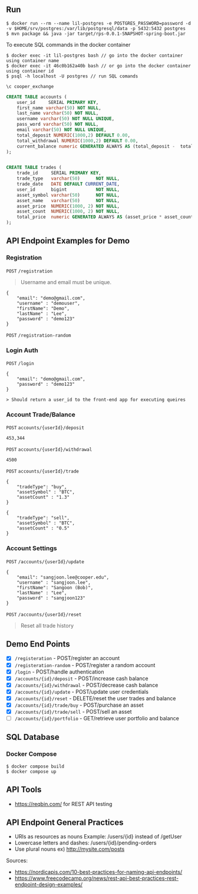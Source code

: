 ## Run

```
$ docker run --rm --name lil-postgres -e POSTGRES_PASSWORD=password -d -v $HOME/srv/postgres:/var/lib/postgresql/data -p 5432:5432 postgres
$ mvn package && java -jar target/rps-0.0.1-SNAPSHOT-spring-boot.jar
```

To execute SQL commands in the docker container
```agsl
$ docker exec -it lil-postgres bash // go into the docker container using container name
$ docker exec -it 46c0b162a40b bash // or go into the docker container using container id
$ psql -h localhost -U postgres // run SQL comands
```


```agsl
\c cooper_exchange
```
```sql
CREATE TABLE accounts (
    user_id     SERIAL PRIMARY KEY,
    first_name varchar(50) NOT NULL,
    last_name varchar(50) NOT NULL,
    username varchar(50) NOT NULL UNIQUE,
    pass_word varchar(50) NOT NULL,
    email varchar(50) NOT NULL UNIQUE,
    total_deposit NUMERIC(1000,2) DEFAULT 0.00,
    total_withdrawal NUMERIC(1000,2) DEFAULT 0.00,
    current_balance numeric GENERATED ALWAYS AS (total_deposit -  total_withdrawal) STORED
);


CREATE TABLE trades (
    trade_id     SERIAL PRIMARY KEY,
    trade_type   varchar(50)      NOT NULL,
    trade_date   DATE DEFAULT CURRENT_DATE,
    user_id      bigint           NOT NULL,
    asset_symbol varchar(50)      NOT NULL,
    asset_name   varchar(50)      NOT NULL,
    asset_price  NUMERIC(1000, 2) NOT NULL,
    asset_count  NUMERIC(1000, 2) NOT NULL,
    total_price  numeric GENERATED ALWAYS AS (asset_price * asset_count) STORED
);

```


## API Endpoint Examples for Demo

### Registration
`POST` `/registration`
> Username and email must be unique. 

```
{
	"email": "demo@gmail.com",
	"username" : "demouser",
    "firstName": "Demo",
	"lastName" : "Lee",
	"password" : "demo123"
}
```

`POST` `/registration-random`


### Login Auth
`POST` `/login`
```
{
	"email": "demo@gmail.com",
	"password" : "demo123"
}

> Should return a user_id to the front-end app for executing queires
```

### Account Trade/Balance
`POST` `accounts/{userId}/deposit`
```
453,344
```

`POST` `accounts/{userId}/withdrawal`
```
4500
```

`POST` `accounts/{userId}/trade`
```
{
	"tradeType": "buy",
	"assetSymbol" : "BTC",
	"assetCount" : "1.3"
}

{
	"tradeType": "sell",
	"assetSymbol" : "BTC",
	"assetCount" : "0.5"
}

```

### Account Settings
`POST` `/accounts/{userId}/update`
```
{
	"email": "sangjoon.lee@cooper.edu",
	"username" : "sangjoon.lee",
    "firstName": "Sangoon (Bob)",
	"lastName" : "Lee",
	"password" : "sangjoon123"
}
```

`POST` `/accounts/{userId}/reset`
> Reset all trade history

## Demo End Points
- [x] `/registeration` - POST/register an account
- [x] `/registeration-random` - POST/register a random account
- [x] `/login` - POST/handle authentication
- [x] `/accounts/{id}/deposit` - POST/increase cash balance
- [x] `/accounts/{id}/withdrawal` - POST/decrease cash balance
- [x] `/accounts/{id}/update` - POST/update user credentials
- [x] `/accounts/{id}/reset` - DELETE/reset the user trades and balance
- [x] `/accounts/{id}/trade/buy` - POST/purchase an asset
- [x] `/accounts/{id}/trade/sell` - POST/sell an asset
- [ ] `/accounts/{id}/portfolio` - GET/retrieve user portfolio and balance

## SQL Database

### Docker Compose
```agsl
$ docker compose build
$ docker compose up
```


## API Tools
- https://reqbin.com/ for REST API testing

## API Endpoint General Practices
- URIs as resources as nouns Example: /users/{id} instead of /getUser
- Lowercase letters and dashes: /users/{id}/pending-orders
- Use plural nouns ex) http://mysite.com/posts

Sources:
- https://nordicapis.com/10-best-practices-for-naming-api-endpoints/
- https://www.freecodecamp.org/news/rest-api-best-practices-rest-endpoint-design-examples/